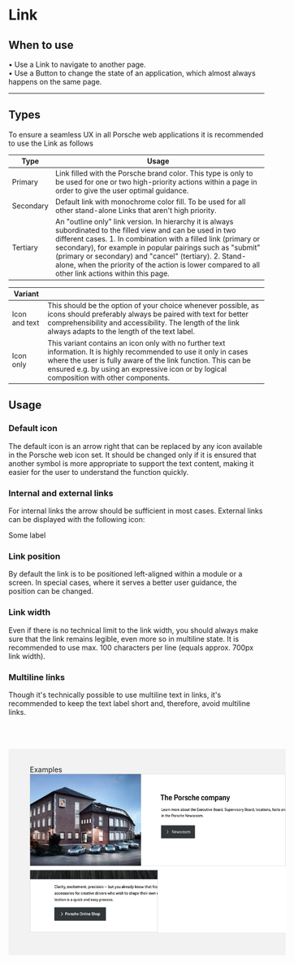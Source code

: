 # Link

## When to use
  • Use a Link to navigate to another page.  
  • Use a Button to change the state of an application, which almost always happens on the same page. 

---

## Types

To ensure a seamless UX in all Porsche web applications it is recommended to use the Link as follows

| Type | Usage |
|----|----|
| Primary | Link filled with the Porsche brand color. This type is only to be used for one or two high-priority actions within a page in order to give the user optimal guidance. |
| Secondary | Default link with monochrome color fill. To be used for all other stand-alone Links that aren't high priority. |
| Tertiary | An "outline only" link version. In hierarchy it is always subordinated to the filled view and can be used in two different cases. 1. In combination with a filled link (primary or secondary), for example in popular pairings such as "submit" (primary or secondary) and "cancel" (tertiary). 2. Stand-alone, when the priority of the action is lower compared to all other link actions within this page. |


| Variant |   |
|----|----|
| Icon and text | This should be the option of your choice whenever possible, as icons should preferably always be paired with text for better comprehensibility and accessibility. The length of the link always adapts to the length of the text label.|
| Icon only| This variant contains an icon only with no further text information. It is highly recommended to use it only in cases where the user is fully aware of the link function. This can be ensured e.g. by using an expressive icon or by logical composition with other components. |

## Usage

### Default icon
The default icon is an arrow right that can be replaced by any icon available in the Porsche web icon set. It should be changed only if it is ensured that another symbol is more appropriate to support the text content, making it easier for the user to understand the function quickly.  

### Internal and external links
For internal links the arrow should be sufficient in most cases. External links can be displayed with the following icon:

<p-link href="https://www.porsche.com" icon="external" aria-label="Extern link">Some label</p-link>


### Link position

By default the link is to be positioned left-aligned within a module or a screen. In special cases, where it serves a better user guidance, the position can be changed.

### Link width

Even if there is no technical limit to the link width, you should always make sure that the link remains legible, even more so in multiline state. It is recommended to use max. 100 characters per line (equals approx. 700px link width).

### Multiline links

Though it's technically possible to use multiline text in links, it's recommended to keep the text label short and, therefore, avoid multiline links.


<div style="background:#F2F2F2; width:100%; margin-top: 64px; padding-top: 32px; padding-left: 42px; padding-bottom: 42px;">
    <p-headline variant="headline-3" tag="h3" style="margin-bottom: 24px;">Examples</p-headline>
    <img src="./assets/link-examples.png" alt=""/>
</div>
